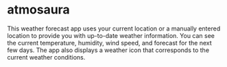 # atmosaura
This weather forecast app uses your current location or a manually entered location to provide you with up-to-date weather information. You can see the current temperature, humidity, wind speed, and forecast for the next few days. The app also displays a weather icon that corresponds to the current weather conditions. 
